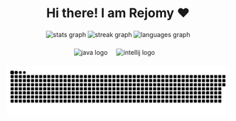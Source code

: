 <h1 align="center">Hi there! I am Rejomy ❤️</h2>

###

<div align="center">
  <img src="https://github-readme-stats-six-sage.vercel.app/api?include_all_commits=true&hide_title=true&hide_border=true&theme=dracula&username=rejomy&show_icons=true" height="150" alt="stats graph"  />
  <img src="https://github-readme-streak-stats-two-ashy.vercel.app?user=rejomy&theme=dracula&hide_border=true&border_radius=5&mode=weekly" height="150" alt="streak graph" />
  <img src="https://github-readme-stats-six-sage.vercel.app/api/top-langs/?username=rejomy&layout=compact&card_width=320&langs_count=3&theme=dracula&hide_title=true&hide_border=true" height="150" alt="languages graph"  />
</div>

###


<!--
![Adabugra's GitHub stats](https://github-readme-stats-mu-dun-89.vercel.app/api?username=adabugra&theme=ambient_gradient&show_icons=true)
[![Top Langs](https://github-readme-stats-mu-dun-89.vercel.app/api/top-langs/?username=adabugra&compact&langs_count=3&theme=ambient_gradient)](https://github.com/anuraghazra/github-readme-stats)
-->
<div align="center">
  <img src="https://cdn.jsdelivr.net/gh/devicons/devicon/icons/java/java-original.svg" height="30" alt="java logo"  />
  <img width="12" />
  <img src="https://cdn.jsdelivr.net/gh/devicons/devicon/icons/intellij/intellij-original.svg" height="30" alt="intellij logo"  />
  <img width="12" />
</div>

###


###

<div align="center">
  <img src="https://raw.githubusercontent.com/rejomy/rejomy/output/snake.svg" alt="Snake animation" />
</div>

###

<!--
**rejomy/rejomy** is a ✨ _special_ ✨ repository because its `README.md` (this file) appears on your GitHub profile.

Here are some ideas to get you started:

- 🔭 I’m currently working on ...
- 🌱 I’m currently learning ...
- 👯 I’m looking to collaborate on ...
- 🤔 I’m looking for help with ...
- 💬 Ask me about ...
- 📫 How to reach me: ...
- 😄 Pronouns: ...
- ⚡ Fun fact: ...
-->
